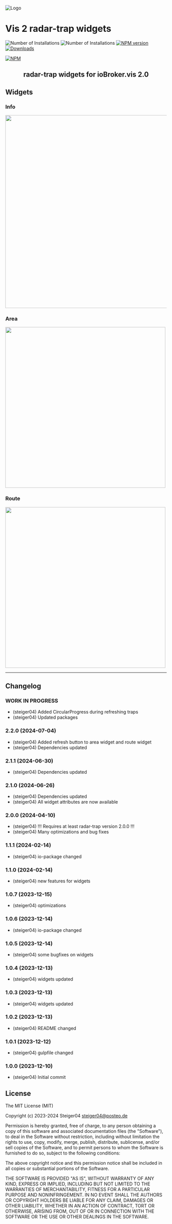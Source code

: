 ![Logo](/admin/vis-2-widgets-radar-trap.png)

# Vis 2 radar-trap widgets

![Number of Installations](http://iobroker.live/badges/vis-2-widgets-radar-trap-installed.svg) ![Number of Installations](http://iobroker.live/badges/vis-2-widgets-radar-trap-stable.svg) [![NPM version](http://img.shields.io/npm/v/iobroker.vis-2-widgets-radar-trap.svg)](https://www.npmjs.com/package/iobroker.vis-2-widgets-radar-trap)
[![Downloads](https://img.shields.io/npm/dm/iobroker.vis-2-widgets-radar-trap.svg)](https://www.npmjs.com/package/iobroker.vis-2-widgets-radar-trap)

[![NPM](https://nodei.co/npm/iobroker.vis-2-widgets-radar-trap.png?downloads=true)](https://nodei.co/npm/iobroker.vis-2-widgets-radar-trap/)

<h2 align="center">radar-trap widgets for ioBroker.vis 2.0</h2>

## Widgets
### Info
<img src="/img/info-widget.png" height="600">

### Area
<img src="/img/area-widget.png" width="500">

### Route
<img src="/img/route-widget.png" width="500">



---

## Changelog
<!--
	Placeholder for next versions:
	### __WORK IN PROGRESS__
-->
### __WORK IN PROGRESS__
- (steiger04) Added CircularProgress during refreshing traps
- (steiger04) Updated packages

### 2.2.0 (2024-07-04)
- (steiger04) Added refresh button to area widget and route widget
- (steiger04) Dependencies updated

### 2.1.1 (2024-06-30)
- (steiger04) Dependencies updated

### 2.1.0 (2024-06-26)
- (steiger04) Dependencies updated
- (steiger04) All widget attributes are now available

### 2.0.0 (2024-04-10)
- (steiger04) !!! Requires at least radar-trap version 2.0.0 !!!
- (steiger04) Many optimizations and bug fixes

### 1.1.1 (2024-02-14)
- (steiger04) io-package changed

### 1.1.0 (2024-02-14)
- (steiger04) new features for widgets

### 1.0.7 (2023-12-15)
- (steiger04) optimizations

### 1.0.6 (2023-12-14)
- (steiger04) io-package changed

### 1.0.5 (2023-12-14)
- (steiger04) some bugfixes on widgets

### 1.0.4 (2023-12-13)
- (steiger04) widgets updated

### 1.0.3 (2023-12-13)
- (steiger04) widgets updated

### 1.0.2 (2023-12-13)
- (steiger04) README changed

### 1.0.1 (2023-12-12)
- (steiger04) gulpfile changed

### 1.0.0 (2023-12-10)
- (steiger04) Initial commit

## License

The MIT License (MIT)

Copyright (c) 2023-2024 Steiger04 <steiger04@posteo.de>

Permission is hereby granted, free of charge, to any person obtaining a copy
of this software and associated documentation files (the "Software"), to deal
in the Software without restriction, including without limitation the rights
to use, copy, modify, merge, publish, distribute, sublicense, and/or sell
copies of the Software, and to permit persons to whom the Software is
furnished to do so, subject to the following conditions:

The above copyright notice and this permission notice shall be included in
all copies or substantial portions of the Software.

THE SOFTWARE IS PROVIDED "AS IS", WITHOUT WARRANTY OF ANY KIND, EXPRESS OR
IMPLIED, INCLUDING BUT NOT LIMITED TO THE WARRANTIES OF MERCHANTABILITY,
FITNESS FOR A PARTICULAR PURPOSE AND NONINFRINGEMENT. IN NO EVENT SHALL THE
AUTHORS OR COPYRIGHT HOLDERS BE LIABLE FOR ANY CLAIM, DAMAGES OR OTHER
LIABILITY, WHETHER IN AN ACTION OF CONTRACT, TORT OR OTHERWISE, ARISING FROM,
OUT OF OR IN CONNECTION WITH THE SOFTWARE OR THE USE OR OTHER DEALINGS IN
THE SOFTWARE.
